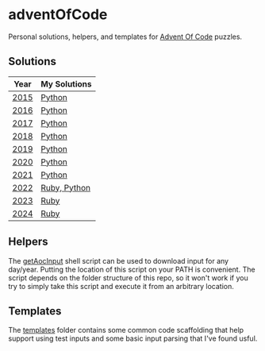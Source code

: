 # adventOfCode
Personal solutions, helpers, and templates for [Advent Of Code](https://adventofcode.com) puzzles.

## Solutions
| Year                                  | My Solutions               |
|---------------------------------------|----------------------------|
| [2015](https://adventofcode.com/2015) | [Python](years/2015)       |
| [2016](https://adventofcode.com/2016) | [Python](years/2016)       |
| [2017](https://adventofcode.com/2017) | [Python](years/2017)       |
| [2018](https://adventofcode.com/2018) | [Python](years/2018)       |
| [2019](https://adventofcode.com/2019) | [Python](years/2019)       |
| [2020](https://adventofcode.com/2020) | [Python](years/2020)       |
| [2021](https://adventofcode.com/2021) | [Python](years/2021)       |
| [2022](https://adventofcode.com/2022) | [Ruby, Python](years/2022) |
| [2023](https://adventofcode.com/2023) | [Ruby](years/2023)         |
| [2024](https://adventofcode.com/2024) | [Ruby](years/2024)         |

## Helpers
The [getAocInput](helpers/getAocInput) shell script can be used to download input for any day/year. Putting the location of this script on your PATH is convenient. The script depends on the folder structure of this repo, so it won't work if you try to simply take this script and execute it from an arbitrary location.

## Templates
The [templates](templates) folder contains some common code scaffolding that help support using test inputs and some basic input parsing that I've found usful.

